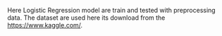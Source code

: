 Here Logistic Regression model are train and tested with preprocessing data.
The dataset are used here its download from the https://www.kaggle.com/.
